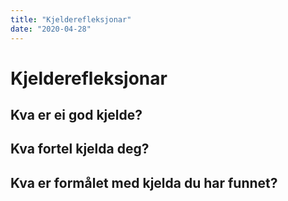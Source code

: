 ```yaml
---
title: "Kjelderefleksjonar"
date: "2020-04-28"
---
```

# Kjelderefleksjonar

## Kva er ei god kjelde?


## Kva fortel kjelda deg?


## Kva er formålet med kjelda du har funnet? 
